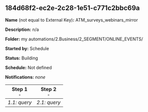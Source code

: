 ## 184d68f2-ec2e-2c28-1e51-c771c2bbc69a

**Name** (not equal to External Key)**:** ATM_surveys_webinars_mirror

**Description:** n/a

**Folder:** my automations/2.Business/2_SEGMENT/ONLINE_EVENTS/

**Started by:** Schedule

**Status:** Building

**Schedule:** Not defined

**Notifications:** _none_


| Step 1<br>_<small>-</small>_ | Step 2<br>_<small>-</small>_ |
| --- | --- |
| _1.1: query_<br> | _2.1: query_<br> |

